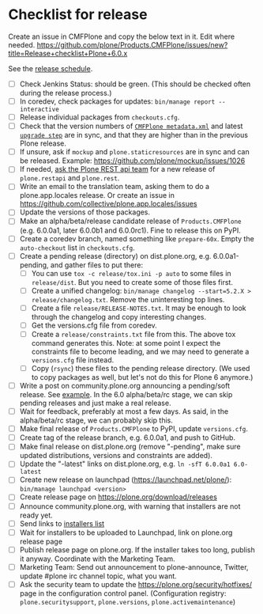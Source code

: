 # Checklist for release

Create an issue in CMFPlone and copy the below text in it.
Edit where needed.
https://github.com/plone/Products.CMFPlone/issues/new?title=Release+checklist+Plone+6.0.x

See the [release schedule](https://plone.org/download/release-schedule).

- [ ] Check Jenkins Status: should be green. (This should be checked often during the release process.)
- [ ] In coredev, check packages for updates: `bin/manage report --interactive`
- [ ] Release individual packages from `checkouts.cfg`.
- [ ] Check that the version numbers of [`CMFPlone metadata.xml`](https://github.com/plone/Products.CMFPlone/blob/master/Products/CMFPlone/profiles/default/metadata.xml) and latest [`upgrade step`](https://github.com/plone/plone.app.upgrade/blob/master/plone/app/upgrade/v60/configure.zcml) are in sync, and that they are higher than in the previous Plone release.
- [ ] If unsure, ask if `mockup` and `plone.staticresources` are in sync and can be released. Example: https://github.com/plone/mockup/issues/1026
- [ ] If needed, [ask the Plone REST api team](https://github.com/plone/plone.restapi/issues) for a new release of `plone.restapi` and `plone.rest`.
- [ ] Write an email to the translation team, asking them to do a plone.app.locales release. Or create an issue in https://github.com/collective/plone.app.locales/issues
- [ ] Update the versions of those packages.
- [ ] Make an alpha/beta/release candidate release of `Products.CMFPlone` (e.g. 6.0.0a1, later 6.0.0b1 and 6.0.0rc1). Fine to release this on PyPI.
- [ ] Create a coredev branch, named something like `prepare-60x`. Empty the `auto-checkout` list in `checkouts.cfg`.
- [ ] Create a pending release (directory) on dist.plone.org, e.g. 6.0.0a1-pending, and gather files to put there:
  - [ ] You can use `tox -c release/tox.ini -p auto` to some files in `release/dist`.  But you need to create some of those files first.
  - [ ] Create a unified changelog: `bin/manage changelog --start=5.2.X > release/changelog.txt`. Remove the uninteresting top lines.
  - [ ] Create a file `release/RELEASE-NOTES.txt`. It may be enough to look through the changelog and copy interesting changes.
  - [ ] Get the versions.cfg file from coredev.
  - [ ] Create a `release/constraints.txt` file from this. The above tox command generates this.  Note: at some point I expect the constraints file to become leading, and we may need to generate a `versions.cfg` file instead.
  - [ ] Copy (`rsync`) these files to the pending release directory.  (We used to copy packages as well, but let's not do this for Plone 6 anymore.)
- [ ] Write a post on community.plone.org announcing a pending/soft release. See [example](https://community.plone.org/t/plone-5-2-4-soft-released/13495).  In the 6.0 alpha/beta/rc stage, we can skip pending releases and just make a real release.
- [ ] Wait for feedback, preferably at most a few days.  As said, in the alpha/beta/rc stage, we can probably skip this.
- [ ] Make final release of `Products.CMFPlone` to PyPI, update `versions.cfg`.
- [ ] Create tag of the release branch, e.g. 6.0.0a1, and push to GitHub.
- [ ] Make final release on dist.plone.org (remove "-pending", make sure updated distributions, versions and constraints are added).
- [ ] Update the "-latest" links on dist.plone.org, e.g. `ln -sfT 6.0.0a1 6.0-latest`
- [ ] Create new release on launchpad (https://launchpad.net/plone/): `bin/manage launchpad <version>`
- [ ] Create release page on https://plone.org/download/releases
- [ ] Announce community.plone.org, with warning that installers are not ready yet.
- [ ] Send links to [installers list](mailto:plone-installers@lists.sourceforge.net)
- [ ] Wait for installers to be uploaded to Launchpad, link on plone.org release page
- [ ] Publish release page on plone.org. If the installer takes too long, publish it anyway. Coordinate with the Marketing Team.
- [ ] Marketing Team: Send out announcement to plone-announce, Twitter, update #plone irc channel topic, what you want.
- [ ] Ask the security team to update the https://plone.org/security/hotfixes/ page in the configuration control panel. (Configuration registry: `plone.securitysupport`, `plone.versions`, `plone.activemaintenance`)
